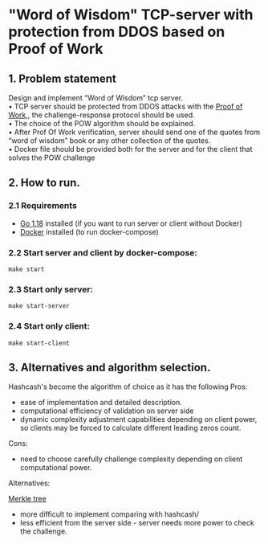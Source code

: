 # "Word of Wisdom" TCP-server with protection from DDOS based on Proof of Work

## 1. Problem statement
Design and implement “Word of Wisdom” tcp server.  
• TCP server should be protected from DDOS attacks with the [Proof of Work](https://en.wikipedia.org/wiki/Proof_of_work),, the challenge-response protocol should be used.  
• The choice of the POW algorithm should be explained.  
• After Prof Of Work verification, server should send one of the quotes from “word of wisdom” book or any other collection of the quotes.  
• Docker file should be provided both for the server and for the client that solves the POW challenge

## 2. How to run.

### 2.1 Requirements
+ [Go 1.18](https://go.dev/dl/) installed (if you want to run server or client without Docker)
+ [Docker](https://docs.docker.com/engine/install/) installed (to run docker-compose)

### 2.2 Start server and client by docker-compose:
```
make start
```

### 2.3 Start only server:
```
make start-server
```

### 2.4 Start only client:
```
make start-client
```

## 3. Alternatives and algorithm selection.

Hashcash's become the algorithm of choice as it has the following 
Pros:
+ ease of implementation and detailed description.
+ computational efficiency of validation on server side
+ dynamic complexity adjustment capabilities depending on client power, so clients may be forced to calculate
different leading zeros count.

Cons:
+ need to choose carefully challenge complexity depending on client computational power.

Alternatives:

[Merkle tree](https://en.wikipedia.org/wiki/Merkle_tree)
+ more difficult to implement comparing with hashcash/
+ less efficient from the server side - server needs more power to check the challenge.

